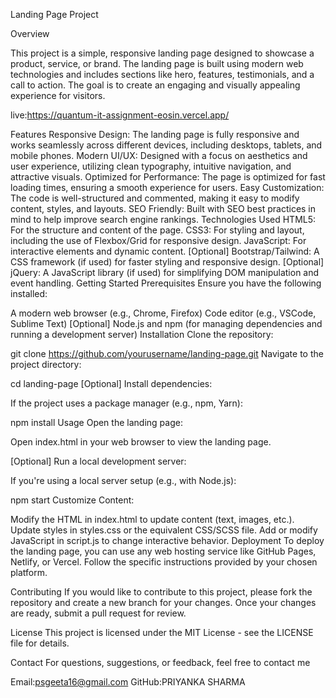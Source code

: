 Landing Page Project 


Overview

This project is a simple, responsive landing page designed to showcase a product, service, or brand. The landing page is built using modern web technologies and includes sections like hero, features, testimonials, and a call to action. The goal is to create an engaging and visually appealing experience for visitors.


live:https://quantum-it-assignment-eosin.vercel.app/

Features
Responsive Design: The landing page is fully responsive and works seamlessly across different devices, including desktops, tablets, and mobile phones.
Modern UI/UX: Designed with a focus on aesthetics and user experience, utilizing clean typography, intuitive navigation, and attractive visuals.
Optimized for Performance: The page is optimized for fast loading times, ensuring a smooth experience for users.
Easy Customization: The code is well-structured and commented, making it easy to modify content, styles, and layouts.
SEO Friendly: Built with SEO best practices in mind to help improve search engine rankings.
Technologies Used
HTML5: For the structure and content of the page.
CSS3: For styling and layout, including the use of Flexbox/Grid for responsive design.
JavaScript: For interactive elements and dynamic content.
[Optional] Bootstrap/Tailwind: A CSS framework (if used) for faster styling and responsive design.
[Optional] jQuery: A JavaScript library (if used) for simplifying DOM manipulation and event handling.
Getting Started
Prerequisites
Ensure you have the following installed:

A modern web browser (e.g., Chrome, Firefox)
Code editor (e.g., VSCode, Sublime Text)
[Optional] Node.js and npm (for managing dependencies and running a development server)
Installation
Clone the repository:



git clone https://github.com/yourusername/landing-page.git
Navigate to the project directory:


cd landing-page
[Optional] Install dependencies:

If the project uses a package manager (e.g., npm, Yarn):

npm install
Usage
Open the landing page:

Open index.html in your web browser to view the landing page.

[Optional] Run a local development server:

If you're using a local server setup (e.g., with Node.js):

npm start
Customize Content:

Modify the HTML in index.html to update content (text, images, etc.).
Update styles in styles.css or the equivalent CSS/SCSS file.
Add or modify JavaScript in script.js to change interactive behavior.
Deployment
To deploy the landing page, you can use any web hosting service like GitHub Pages, Netlify, or Vercel. Follow the specific instructions provided by your chosen platform.

Contributing
If you would like to contribute to this project, please fork the repository and create a new branch for your changes. Once your changes are ready, submit a pull request for review.

License
This project is licensed under the MIT License - see the LICENSE file for details.

Contact
For questions, suggestions, or feedback, feel free to contact me

Email:psgeeta16@gmail.com
GitHub:PRIYANKA SHARMA
